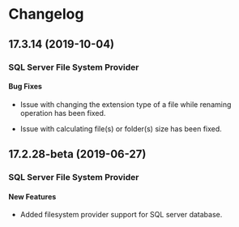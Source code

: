# Changelog

## 17.3.14 (2019-10-04)

### SQL Server File System Provider

#### Bug Fixes

- Issue with changing the extension type of a file while renaming operation has been fixed.

- Issue with calculating file(s) or folder(s) size has been fixed.

## 17.2.28-beta (2019-06-27)

### SQL Server File System Provider

#### New Features

- Added filesystem provider support for SQL server database.
